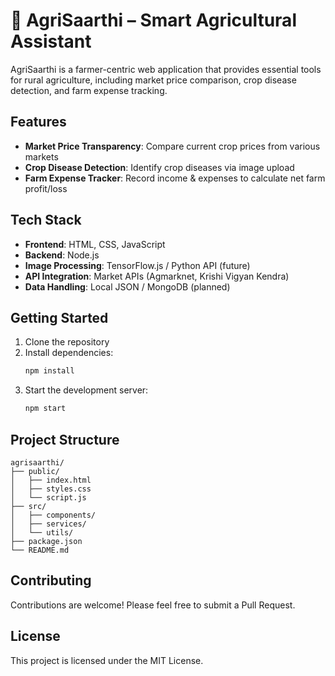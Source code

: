 # 🌾 AgriSaarthi – Smart Agricultural Assistant

AgriSaarthi is a farmer-centric web application that provides essential tools for rural agriculture, including market price comparison, crop disease detection, and farm expense tracking.

## Features

- **Market Price Transparency**: Compare current crop prices from various markets
- **Crop Disease Detection**: Identify crop diseases via image upload
- **Farm Expense Tracker**: Record income & expenses to calculate net farm profit/loss

## Tech Stack

- **Frontend**: HTML, CSS, JavaScript
- **Backend**: Node.js
- **Image Processing**: TensorFlow.js / Python API (future)
- **API Integration**: Market APIs (Agmarknet, Krishi Vigyan Kendra)
- **Data Handling**: Local JSON / MongoDB (planned)

## Getting Started

1. Clone the repository
2. Install dependencies:
   ```bash
   npm install
   ```
3. Start the development server:
   ```bash
   npm start
   ```

## Project Structure

```
agrisaarthi/
├── public/
│   ├── index.html
│   ├── styles.css
│   └── script.js
├── src/
│   ├── components/
│   ├── services/
│   └── utils/
├── package.json
└── README.md
```

## Contributing

Contributions are welcome! Please feel free to submit a Pull Request.

## License

This project is licensed under the MIT License. 